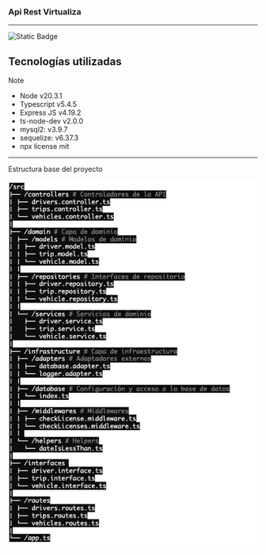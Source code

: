 ### Api Rest Virtualiza

---

![Static Badge](https://img.shields.io/badge/virtualiza-green?label=1.0.0&labelColor=black)

## Tecnologías utilizadas

> [!NOTE]
>
> - Node v20.3.1
> - Typescript v5.4.5
> - Express JS v4.19.2
> - ts-node-dev v2.0.0
> - mysql2: v3.9.7
> - sequelize: v6.37.3
> - npx license mit

---

Estructura base del proyecto

![Structure](https://github.com/Virtualiza-Challenge/apirest-virtualiza/blob/05-structure/Docs/Estructura/struture.png?raw=true)

